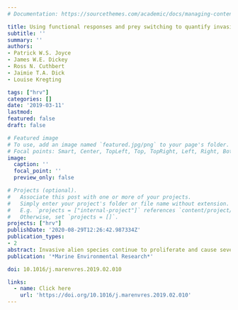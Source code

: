 ```yaml
---
# Documentation: https://sourcethemes.com/academic/docs/managing-content/

title: Using functional responses and prey switching to quantify invasion success of the Pacific oyster, Crassostrea gigas
subtitle: ''
summary: ''
authors:
- Patrick W.S. Joyce
- James W.E. Dickey
- Ross N. Cuthbert
- Jaimie T.A. Dick
- Louise Kregting

tags: ["hrv"]
categories: []
date: '2019-03-11'
lastmod:
featured: false
draft: false

# Featured image
# To use, add an image named `featured.jpg/png` to your page's folder.
# Focal points: Smart, Center, TopLeft, Top, TopRight, Left, Right, BottomLeft, Bottom, BottomRight.
image:
  caption: ''
  focal_point: ''
  preview_only: false

# Projects (optional).
#   Associate this post with one or more of your projects.
#   Simply enter your project's folder or file name without extension.
#   E.g. `projects = ["internal-project"]` references `content/project/deep-learning/index.md`.
#   Otherwise, set `projects = []`.
projects: ["hrv"]
publishDate: '2020-08-29T12:26:42.987334Z'
publication_types:
- 2
abstract: Invasive alien species continue to proliferate and cause severe ecological impacts. Functional responses (FRs) have shown excellent utility in predicting invasive predator success, however, their use in predicting invasive prey success is limited. Here, we assessed invader success by quantifying FRs and prey switching patterns of two native predators, the common sea star, *Asterias rubens*, and the green crab, *Carcinus maenas*, towards native blue mussels, *Mytilus edulis*, and invasive Pacific oysters, *Crassostrea gigas*. *Asterias* displayed destabilising type II FRs, whereas *Carcinus* displayed stabilising type III FRs towards both prey species. Both predators exhibited greater search efficiencies and maximum feeding rates towards native compared to invasive prey. Both predators disproportionately consumed native mussels over invasive oysters when presented simultaneously, even when native mussels were rare in the environment, therefore indicating negligible prey switching. We demonstrate that invasion success may be mediated through differential levels of biotic resistance exerted by native predators.
publication: '*Marine Environmental Research*'

doi: 10.1016/j.marenvres.2019.02.010

links:
  - name: Click here
    url: 'https://doi.org/10.1016/j.marenvres.2019.02.010'
---
```


